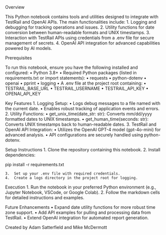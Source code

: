 Overview

This Python notebook contains tools and utilities designed to integrate with TestRail and OpenAI APIs. The main functionalities include:
	1.	Logging and debugging for tracking operations and issues.
	2.	Utility functions for date conversion between human-readable formats and UNIX timestamps.
	3.	Interaction with TestRail APIs using credentials from a .env file for secure management of secrets.
	4.	OpenAI API integration for advanced capabilities powered by AI models.

Prerequisites

To run this notebook, ensure you have the following installed and configured:
	•	Python 3.8+
	•	Required Python packages (listed in requirements.txt or import statements):
	•	requests
	•	python-dotenv
	•	openai
	•	pprint
	•	logging
	•	A .env file at the project root containing:
	•	TESTRAIL_BASE_URL
	•	TESTRAIL_USERNAME
	•	TESTRAIL_API_KEY
	•	OPENAI_API_KEY

Key Features
	1.	Logging Setup:
	•	Logs debug messages to a file named with the current date.
	•	Enables robust tracking of application events and errors.
	2.	Utility Functions:
	•	get_unix_time(date_str: str): Converts mm/dd/yyyy formatted dates to UNIX timestamps.
	•	get_human_time(seconds: str): Converts UNIX timestamps back to human-readable dates.
	3.	TestRail and OpenAI API Integration:
	•	Utilizes the OpenAI GPT-4 model (gpt-4o-mini) for advanced analysis.
	•	API configurations are securely handled using python-dotenv.

Setup Instructions
	1.	Clone the repository containing this notebook.
	2.	Install dependencies:

pip install -r requirements.txt


	3.	Set up your .env file with required credentials.
	4.	Create a logs directory in the project root for logging.

Execution
	1.	Run the notebook in your preferred Python environment (e.g., Jupyter Notebook, VSCode, or Google Colab).
	2.	Follow the markdown cells for detailed instructions and examples.

Future Enhancements
	•	Expand date utility functions for more robust time zone support.
	•	Add API examples for pulling and processing data from TestRail.
	•	Extend OpenAI integration for automated report generation.

Created by Adam Satterfield and Mike McDermott
